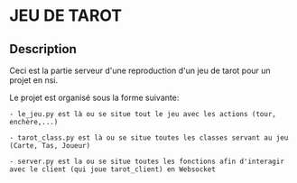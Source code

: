 # JEU DE TAROT
## Description
Ceci est la partie serveur d'une reproduction d'un jeu de tarot pour un projet en nsi.

Le projet est organisé sous la forme suivante:

    - le_jeu.py est là ou se situe tout le jeu avec les actions (tour, enchère,...)

    - tarot_class.py est là ou se situe toutes les classes servant au jeu (Carte, Tas, Joueur)
    
    - server.py est la ou se situe toutes les fonctions afin d'interagir avec le client (qui joue tarot_client) en Websocket
